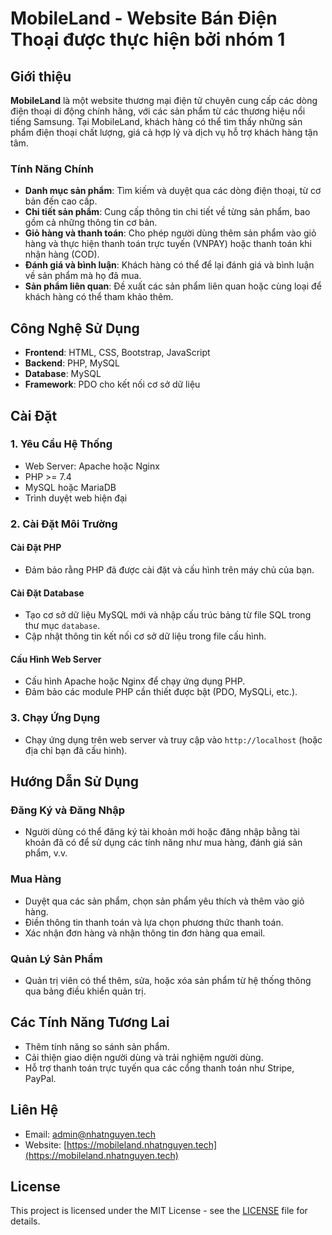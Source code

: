 # MobileLand - Website Bán Điện Thoại được thực hiện bởi nhóm 1

## Giới thiệu
**MobileLand** là một website thương mại điện tử chuyên cung cấp các dòng điện thoại di động chính hãng, với các sản phẩm từ các thương hiệu nổi tiếng Samsung. Tại MobileLand, khách hàng có thể tìm thấy những sản phẩm điện thoại chất lượng, giá cả hợp lý và dịch vụ hỗ trợ khách hàng tận tâm.

### Tính Năng Chính
- **Danh mục sản phẩm**: Tìm kiếm và duyệt qua các dòng điện thoại, từ cơ bản đến cao cấp.
- **Chi tiết sản phẩm**: Cung cấp thông tin chi tiết về từng sản phẩm, bao gồm cả những thông tin cơ bản.
- **Giỏ hàng và thanh toán**: Cho phép người dùng thêm sản phẩm vào giỏ hàng và thực hiện thanh toán trực tuyến (VNPAY) hoặc thanh toán khi nhận hàng (COD).
- **Đánh giá và bình luận**: Khách hàng có thể để lại đánh giá và bình luận về sản phẩm mà họ đã mua.
- **Sản phẩm liên quan**: Đề xuất các sản phẩm liên quan hoặc cùng loại để khách hàng có thể tham khảo thêm.

## Công Nghệ Sử Dụng
- **Frontend**: HTML, CSS, Bootstrap, JavaScript
- **Backend**: PHP, MySQL
- **Database**: MySQL
- **Framework**: PDO cho kết nối cơ sở dữ liệu

## Cài Đặt

### 1. Yêu Cầu Hệ Thống
- Web Server: Apache hoặc Nginx
- PHP >= 7.4
- MySQL hoặc MariaDB
- Trình duyệt web hiện đại

### 2. Cài Đặt Môi Trường

#### Cài Đặt PHP
- Đảm bảo rằng PHP đã được cài đặt và cấu hình trên máy chủ của bạn.

#### Cài Đặt Database
- Tạo cơ sở dữ liệu MySQL mới và nhập cấu trúc bảng từ file SQL trong thư mục `database`.
- Cập nhật thông tin kết nối cơ sở dữ liệu trong file cấu hình.

#### Cấu Hình Web Server
- Cấu hình Apache hoặc Nginx để chạy ứng dụng PHP.
- Đảm bảo các module PHP cần thiết được bật (PDO, MySQLi, etc.).

### 3. Chạy Ứng Dụng
- Chạy ứng dụng trên web server và truy cập vào `http://localhost` (hoặc địa chỉ bạn đã cấu hình).

## Hướng Dẫn Sử Dụng

### Đăng Ký và Đăng Nhập
- Người dùng có thể đăng ký tài khoản mới hoặc đăng nhập bằng tài khoản đã có để sử dụng các tính năng như mua hàng, đánh giá sản phẩm, v.v.

### Mua Hàng
- Duyệt qua các sản phẩm, chọn sản phẩm yêu thích và thêm vào giỏ hàng.
- Điền thông tin thanh toán và lựa chọn phương thức thanh toán.
- Xác nhận đơn hàng và nhận thông tin đơn hàng qua email.

### Quản Lý Sản Phẩm
- Quản trị viên có thể thêm, sửa, hoặc xóa sản phẩm từ hệ thống thông qua bảng điều khiển quản trị.

## Các Tính Năng Tương Lai
- Thêm tính năng so sánh sản phẩm.
- Cải thiện giao diện người dùng và trải nghiệm người dùng.
- Hỗ trợ thanh toán trực tuyến qua các cổng thanh toán như Stripe, PayPal.

## Liên Hệ
- Email: admin@nhatnguyen.tech
- Website: [https://mobileland.nhatnguyen.tech](https://mobileland.nhatnguyen.tech)

## License
This project is licensed under the MIT License - see the [LICENSE](LICENSE) file for details.

